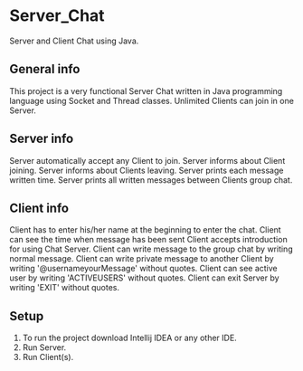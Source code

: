 # Server_Chat
  Server and Client Chat using Java.
  
## General info
  This project is a very functional Server Chat written in Java programming language using Socket and Thread classes.
  Unlimited Clients can join in one Server.

## Server info
  Server automatically accept any Client to join.
  Server informs about Client joining.
  Server informs about Clients leaving.
  Server prints each message written time.
  Server prints all written messages between Clients group chat.

## Client info
  Client has to enter his/her name at the beginning to enter the chat.
  Client can see the time when message has been sent
  Client accepts introduction for using Chat Server.
  Client can write message to the group chat by writing normal message.
  Client can write private message to another Client by writing '@username<space>yourMessage' without quotes.
  Client can see active user by writing 'ACTIVEUSERS' without quotes.
  Client can exit Server by writing 'EXIT' without quotes.
  
## Setup
  1. To run the project download Intellij IDEA or any other IDE.
  2. Run Server.
  3. Run Client(s).
